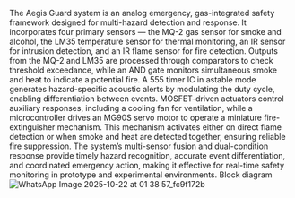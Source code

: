 The Aegis Guard system is an analog emergency, gas-integrated safety framework designed for multi-hazard detection and response. It incorporates four primary sensors — the MQ-2 gas sensor for smoke and alcohol, the LM35 temperature sensor for thermal monitoring, an IR sensor for intrusion detection, and an IR flame sensor for fire detection. Outputs from the MQ-2 and LM35 are processed through comparators to check threshold exceedance, while an AND gate monitors simultaneous smoke and heat to indicate a potential fire. A 555 timer IC in astable mode generates hazard-specific acoustic alerts by modulating the duty cycle, enabling differentiation between events. MOSFET-driven actuators control auxiliary responses, including a cooling fan for ventilation, while a microcontroller drives an MG90S servo motor to operate a miniature fire-extinguisher mechanism. This mechanism activates either on direct flame detection or when smoke and heat are detected together, ensuring reliable fire suppression. The system’s multi-sensor fusion and dual-condition response provide timely hazard recognition, accurate event differentiation, and coordinated emergency action, making it effective for real-time safety monitoring in prototype and experimental environments.
Block diagram ![WhatsApp Image 2025-10-22 at 01 38 57_fc9f172b](https://github.com/user-attachments/assets/c8525a4c-d60f-4320-ad97-b737bf97ae5d)
